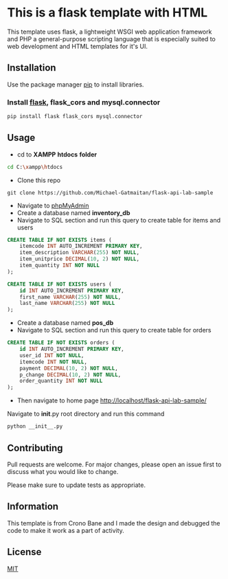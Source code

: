 # This is a flask template with HTML

This template uses flask, a lightweight WSGI web application framework and PHP a general-purpose scripting language that is especially suited to web development and HTML templates for it's UI.

## Installation

Use the package manager [pip](https://pip.pypa.io/en/stable/) to install libraries.

### Install [flask](https://flask.palletsprojects.com/), flask_cors and mysql.connector

```bash
pip install flask flask_cors mysql.connector
```

## Usage

- cd to **XAMPP** **htdocs** **folder**

```bash
cd C:\xampp\htdocs
```

- Clone this repo

```git
git clone https://github.com/Michael-Gatmaitan/flask-api-lab-sample
```

- Navigate to [phpMyAdmin](http://localhost/phpmyadmin/)
- Create a database named **inventory_db**
- Navigate to SQL section and run this query to create table for items and users

```sql
CREATE TABLE IF NOT EXISTS items (
    itemcode INT AUTO_INCREMENT PRIMARY KEY,
    item_description VARCHAR(255) NOT NULL,
    item_unitprice DECIMAL(10, 2) NOT NULL,
    item_quantity INT NOT NULL
);

CREATE TABLE IF NOT EXISTS users (
    id INT AUTO_INCREMENT PRIMARY KEY,
    first_name VARCHAR(255) NOT NULL,
    last_name VARCHAR(255) NOT NULL
);
```

- Create a database named **pos_db**
- Navigate to SQL section and run this query to create table for orders

```sql
CREATE TABLE IF NOT EXISTS orders (
    id INT AUTO_INCREMENT PRIMARY KEY,
    user_id INT NOT NULL,
    itemcode INT NOT NULL,
    payment DECIMAL(10, 2) NOT NULL,
    p_change DECIMAL(10, 2) NOT NULL,
    order_quantity INT NOT NULL
);
```

- Then navigate to home page [http://localhost/flask-api-lab-sample/](http://localhost/flask-api-lab-sample/)

Navigate to **init**.py root directory and run this command

```bash
python __init__.py
```

## Contributing

Pull requests are welcome. For major changes, please open an issue first
to discuss what you would like to change.

Please make sure to update tests as appropriate.

## Information

This template is from Crono Bane and I made the design and debugged the code to make it work as a part of activity.

## License

[MIT](https://choosealicense.com/licenses/mit/)
